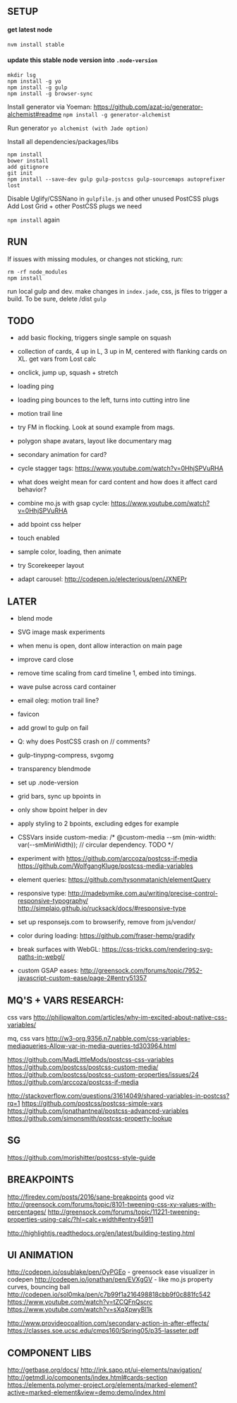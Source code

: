 SETUP
-------
#### get latest node
`nvm install stable`

#### update this stable node version into `.node-version`


```
mkdir lsg
npm install -g yo
npm install -g gulp
npm install -g browser-sync
```

Install generator via Yoeman: https://github.com/azat-io/generator-alchemist#readme
`npm install -g generator-alchemist`

Run generator 
`yo alchemist (with Jade option)`

Install all dependencies/packages/libs
```
npm install
bower install
add gitignore
git init
npm install --save-dev gulp gulp-postcss gulp-sourcemaps autoprefixer lost
```

Disable Uglify/CSSNano in `gulpfile.js` and other unused PostCSS plugs
Add Lost Grid + other PostCSS plugs we need

`npm install` again



RUN
------

If issues with missing modules, or changes not sticking, run:
```
rm -rf node_modules
npm install

```

run local gulp and dev. make changes in `index.jade`, css, js files to trigger a build.
To be sure, delete /dist
`gulp`



TODO
------

- add basic flocking, triggers single sample on squash

- collection of cards, 4 up in L, 3 up in M, centered with flanking cards on XL. get vars from Lost calc

- onclick, jump up, squash + stretch
- loading ping
- loading ping bounces to the left, turns into cutting intro line
- motion trail line
- try FM in flocking. Look at sound example from mags.
- polygon shape avatars, layout like documentary mag

- secondary animation for card?

- cycle stagger tags: https://www.youtube.com/watch?v=0HhjSPVuRHA

- what does weight mean for card content and how does it affect card behavior?

- combine mo.js with gsap cycle: https://www.youtube.com/watch?v=0HhjSPVuRHA
- add bpoint css helper
- touch enabled
- sample color, loading, then animate

- try Scorekeeper layout

- adapt carousel: http://codepen.io/electerious/pen/JXNEPr


LATER
-------

- blend mode
- SVG image mask experiments

- when menu is open, dont allow interaction on main page
- improve card close
- remove time scaling from card timeline 1, embed into timings.
- wave pulse across card container
- email oleg: motion trail line?
- favicon
- add growl to gulp on fail
- Q: why does PostCSS crash on // comments?
- gulp-tinypng-compress, svgomg

- transparency blendmode
- set up .node-version

- grid bars, sync up bpoints in 

- only show bpoint helper in dev
- apply styling to 2 bpoints, excluding edges for example

- CSSVars inside custom-media:
/* @custom-media --sm (min-width: var(--smMinWidth));  // circular dependency. TODO */

- experiment with 
  https://github.com/arccoza/postcss-if-media
  https://github.com/WolfgangKluge/postcss-media-variables

- element queries: https://github.com/tysonmatanich/elementQuery

- responsive type: 
  http://madebymike.com.au/writing/precise-control-responsive-typography/
  http://simplaio.github.io/rucksack/docs/#responsive-type


- set up responsejs.com to browserify, remove from js/vendor/

- color during loading: https://github.com/fraser-hemp/gradify


- break surfaces with WebGL: https://css-tricks.com/rendering-svg-paths-in-webgl/


- custom GSAP eases: http://greensock.com/forums/topic/7952-javascript-custom-ease/page-2#entry51357





MQ'S + VARS RESEARCH:
---------
css vars
http://philipwalton.com/articles/why-im-excited-about-native-css-variables/    

mq, css vars
http://w3-org.9356.n7.nabble.com/css-variables-mediaqueries-Allow-var-in-media-queries-td303964.html

https://github.com/MadLittleMods/postcss-css-variables
https://github.com/postcss/postcss-custom-media/
https://github.com/postcss/postcss-custom-properties/issues/24
https://github.com/arccoza/postcss-if-media

http://stackoverflow.com/questions/31614049/shared-variables-in-postcss?rq=1
https://github.com/postcss/postcss-simple-vars
https://github.com/jonathantneal/postcss-advanced-variables
https://github.com/simonsmith/postcss-property-lookup


SG
-----
https://github.com/morishitter/postcss-style-guide




BREAKPOINTS
--------
http://firedev.com/posts/2016/sane-breakpoints   good viz
http://greensock.com/forums/topic/8101-tweening-css-xy-values-with-percentages/
http://greensock.com/forums/topic/11221-tweening-properties-using-calc/?hl=calc+width#entry45911


http://highlightjs.readthedocs.org/en/latest/building-testing.html



UI ANIMATION 
----------

http://codepen.io/osublake/pen/OyPGEo - greensock ease visualizer in codepen
http://codepen.io/jonathan/pen/EVXgGV - like mo.js property curves, bouncing ball
http://codepen.io/sol0mka/pen/c7b99f1a216498818cbb9f0c881fc542
https://www.youtube.com/watch?v=tZCQFnQscrc
https://www.youtube.com/watch?v=sXqXpwyBI1k

http://www.provideocoalition.com/secondary-action-in-after-effects/ 
https://classes.soe.ucsc.edu/cmps160/Spring05/p35-lasseter.pdf




COMPONENT LIBS
---------
http://getbase.org/docs/
http://ink.sapo.pt/ui-elements/navigation/
http://getmdl.io/components/index.html#cards-section
https://elements.polymer-project.org/elements/marked-element?active=marked-element&view=demo:demo/index.html







